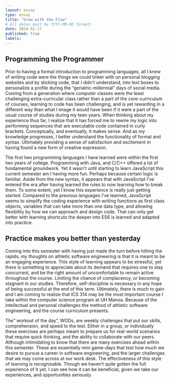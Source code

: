 ```yaml
---
layout: essay
type: essay
title: "Grow with the Flow"
# All dates must be YYYY-MM-DD format!
date: 2024-01-17
published: true
labels:
---
```


## Programming the Programmer

Prior to having a formal introduction to programming languages, all I knew of writing code were the things we could tinker with on 
personal blogging websites and by sticking code, that I didn’t understand, into text boxes to personalize a profile during the 
“geriatric-millennial” days of social media. Coming from a generation where computer classes were the least challenging extra-curricular 
class rather than a part of the core-curriculum of courses, learning to code has been challenging, and is yet rewarding in a different way 
than what I image it would have been if it were a part of the usual course of studies during my teen years. When thinking about my experience 
thus far, I realize that it has forced me to rewire my logic into performing sequences that are executable code contained in curly brackets. 
Conceptually, and eventually, it makes sense. And as my knowledge progresses, I better understand the functionality of format and syntax. 
Ultimately providing a sense of satisfaction and excitement in having found a new form of creative expression.

The first two programming languages I have learned were within the first two years of college. Programming with Java, and C/C++ offered 
a lot of fundamental groundwork. Yet it wasn't until starting to learn JavaScript this current semester am I having more fun. Perhaps because 
certain logic is familiar. Aside from the new syntax, it appears that with JavaScript I’ve entered the era after having learned the rules to 
now learning how to break them. To some extent, yet I know this experience is really just getting started. Compared to the previous languages 
I’ve learned, JavaScript seems to simplify the coding experience with writing functions as first class objects, variables that can take more 
than one data type, and allowing flexibility by how we can approach and design code. That can only get better with learning shortcuts the 
deeper into ES6 is learned and adapted into practice.

## Practice makes you better than yesterday

Coming into this semester with having just made the turn before hitting the rapids, my thoughts on athletic software engineering is that 
it is meant to be an engaging experience. This style of learning appears to be stressful, yet there is something to appreciate about its demand 
that requires one to stay concurrent, and be the right amount of uncomfortable to remain active throughout the course. Limiting the chance of 
complacency, or becoming stagnant in our studies. Therefore, self-discipline is necessary in any hope of being successful at the end of this term. 
Ultimately, there is much to gain and I am coming to realize that ICS 314 may be the most important course I take within the computer science 
program at UH Manoa. Because of the intellectual and personal challenges the method of athletic software engineering, and the course curriculum presents.

The” workout of the day”, WODs, are weekly challenges that put our skills, comprehension, and speed to the test. Either in a group, or individually 
these exercises are perhaps meant to prepare us for real-world scenarios that require quick thinking, and the ability to collaborate with our peers. 
Although intimidating to know that there are many exercises ahead within this semester. These are essentially mini game-days that test how much we 
desire to pursue a career in software engineering, and the larger challenges that we may come across at our work desk. The effectiveness of this style 
of learning is recognizable. Though we haven’t quite gotten the full experience of it yet. I can see how it can be beneficial, given we take our 
experiences, and opportunities seriously.
